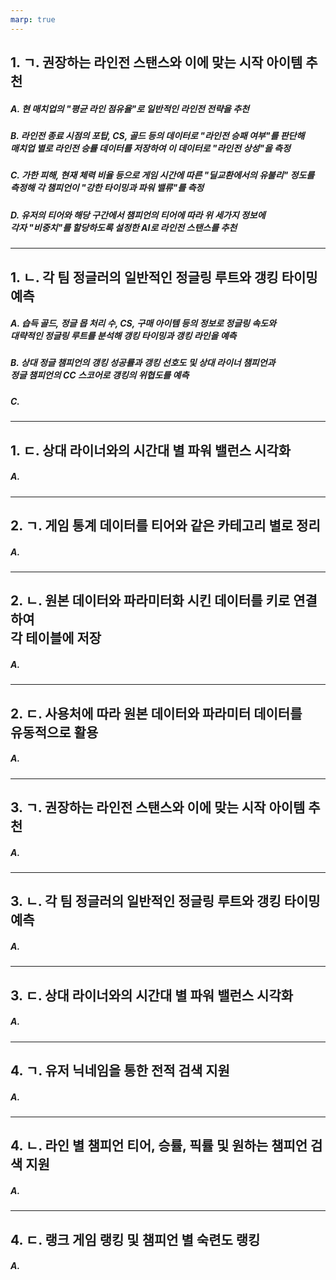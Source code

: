 ```yaml
---
marp: true
---
```


## 1. ㄱ. 권장하는 라인전 스탠스와 이에 맞는 시작 아이템 추천

##### A. 현 매치업의 "평균 라인 점유율"로 일반적인 라인전 전략을 추천

##### B. 라인전 종료 시점의 포탑, CS, 골드 등의 데이터로 "라인전 승패 여부"를 판단해<br>매치업 별로 라인전 승률 데이터를 저장하여 이 데이터로 "라인전 상성"을 측정

##### C. 가한 피해, 현재 체력 비율 등으로 게임 시간에 따른 "딜교환에서의 유불리" 정도를<br>측정해 각 챔피언이 "강한 타이밍과 파워 밸류"를 측정

##### D. 유저의 티어와 해당 구간에서 챔피언의 티어에 따라 위 세가지 정보에<br>각자 "비중치"를 할당하도록 설정한 AI로 라인전 스탠스를 추천

---

## 1. ㄴ. 각 팀 정글러의 일반적인 정글링 루트와 갱킹 타이밍 예측

##### A. 습득 골드, 정글 몹 처리 수, CS, 구매 아이템 등의 정보로 정글링 속도와<br>대략적인 정글링 루트를 분석해 갱킹 타이밍과 갱킹 라인을 예측

##### B. 상대 정글 챔피언의 갱킹 성공률과 갱킹 선호도 및 상대 라이너 챔피언과<br>정글 챔피언의 CC 스코어로 갱킹의 위협도를 예측

##### C. 

---

## 1. ㄷ. 상대 라이너와의 시간대 별 파워 밸런스 시각화

##### A. 

---

## 2. ㄱ. 게임 통계 데이터를 티어와 같은 카테고리 별로 정리

##### A. 

---

## 2. ㄴ. 원본 데이터와 파라미터화 시킨 데이터를 키로 연결하여<br>각 테이블에 저장

##### A. 

---

## 2. ㄷ. 사용처에 따라 원본 데이터와 파라미터 데이터를<br>유동적으로 활용

##### A. 

---

## 3. ㄱ. 권장하는 라인전 스탠스와 이에 맞는 시작 아이템 추천

##### A. 

---

## 3. ㄴ. 각 팀 정글러의 일반적인 정글링 루트와 갱킹 타이밍 예측

##### A. 

---

## 3. ㄷ. 상대 라이너와의 시간대 별 파워 밸런스 시각화

##### A. 

---

## 4. ㄱ. 유저 닉네임을 통한 전적 검색 지원

##### A. 

---

## 4. ㄴ. 라인 별 챔피언 티어, 승률, 픽률 및 원하는 챔피언 검색 지원

##### A. 

---

## 4. ㄷ. 랭크 게임 랭킹 및 챔피언 별 숙련도 랭킹

##### A. 
